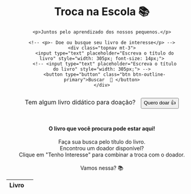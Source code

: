 <center>
  <div class="text-center" style="width: 80%;">
    <h1>Troca na Escola 📚</h1>

    <p>Juntos pelo aprendizado dos nossos pequenos.</p>

    <!-- <p>- Doe ou busque seu livro de interesse</p> -->
    <div class="topnav mt-3">
      <input type="text" placeholder="Escreva o título do livro" style="width: 305px; font-size: 14px;">
      <!-- <input type="text" placeholder="Escreva o título do livro" style="width: 305px;"> -->
      <button type="button" class="btn btn-outline-primary">Buscar  🔎 </button>
    </div>
  </div>
  <div class="text-center">
  <p style="display: inline-block; margin-right: 10px;"><span style="font-size: 1rem;">Tem algum livro didático para doação?</span></p>
  <button type="button" class="btn btn-primary" onclick="window.location.href='/donate'">Quero doar 👍</button>
</div>

</center>
<center><div class="card" style="width: 40rem;"></center>
  <div class="card-header">
    <center><h4><br>O livro que você procura pode estar aqui!</h4></center>
    <center><p>Faça sua busca pelo título do livro.<br>Encontrou um doador disponível?<br>Clique em "Tenho Interesse" para combinar a troca com o doador.<br><br>Vamos nessa? 📚</p></center>
  </div>

  <table class="card-table table">
    <thead id="search-header">
      <tr>
        <th scope="col"><center>Livro</center></th>
        <th scope="col"><center></center></th>
      </tr>
    </thead>
    <tbody id="search-results">
      <!-- Search results will be appended here -->
    </tbody>
  </table>
</div>

<script>
function hideSearchCard() {
    const searchCard = document.querySelector('.card');
    const searchHeader = document.querySelector('#search-header');
    searchCard.style.display = 'none';
    searchHeader.style.display = 'none';
}

hideSearchCard();

async function sendEmail(donationId) {
    // Fetch donation details
    const donationResponse = await fetch(`http://0.0.0.0:5001/api/donations?donation_id=${donationId}`);
    const donationData = await donationResponse.json();
    const userId = donationData.data[0].relationships.owner.id;
    const bookName = donationData.data[0].attributes.name;

    // Fetch user details
    const userResponse = await fetch(`http://0.0.0.0:5001/api/users?user_id=${userId}`);
    const userData = await userResponse.json();
    const recipient_email = userData.data[0].attributes.email;
    const recipient_name = userData.data[0].attributes.name;

    // Collect person's name and email
    const person_name = prompt("Por favor digite seu nome de contato:");
    const person_contact = prompt("Por favor, entre com seu contato (email ou celular):");

    // Send email
    const response = await fetch("/send-email", {
        method: "POST",
        headers: {
            "Content-Type": "application/json",
        },
        body: JSON.stringify({
            recipient_email: recipient_email,
            message: `Olá "${recipient_name}",  ${person_name}  com o contato (email ou celular): ${person_contact} está interessado no livro: "${bookName}". Basta agora entrar em contato com essa pessoa para vocês combinarem a troca! Boa troca - \n\n Time Troca Na Escola`,
        }),
    });

    if (response.ok) {
        alert("Email enviado! Agora é só aguardar o retorno da pessoa doadora :)");
    } else {
        alert("Failed to send email.");
    }
}

function performSearch() {
    document.querySelector('.card').style.display = 'block';
    document.querySelector('#search-header').style.display = 'table-header-group';

    async function fetchData() {
        const query = document.querySelector('input[type="text"]').value;
        const response = await fetch(`http://0.0.0.0:5001/api/donations?name=${query}`);
        const results = await response.json();
        const tableBody = document.querySelector('#search-results');
        tableBody.innerHTML = '';

        results.data.forEach(result => {
            const row = document.createElement('tr');
            const name = document.createElement('td');
            const userid = document.createElement('td');

            // Move the emailBtn creation here
            const emailBtn = document.createElement('td');
            const button = document.createElement('button');
            button.textContent = "Falar com doador ✨";
            button.className = "btn btn-primary";
            button.onclick = () => sendEmail(result.id);
            
            const centerElement = document.createElement('center');
            centerElement.appendChild(button);
            //emailBtn.appendChild(button);
            emailBtn.appendChild(centerElement);

            name.innerHTML = `<center>${result.attributes.name}</center>`;
            //userid.innerHTML = `<center><a href="#" onclick="sendEmail('${result.relationships.owner.email}')">${result.relationships.owner.id}</a></center>`;
            userid.innerHTML = `<center>${result.relationships.owner.id}</center>`;

            row.appendChild(name);
            //row.appendChild(userid);
            row.appendChild(emailBtn); // Add the email button to the row
            tableBody.appendChild(row);
        });
    }

    fetchData();
}

document.querySelector('.btn-outline-primary').addEventListener('click', performSearch);
document.querySelector('input[type="text"]').addEventListener('keydown', (event) => {
    if (event.key === 'Enter') {
        performSearch();
    }
});
</script>
